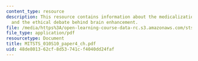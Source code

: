 ```yaml
---
content_type: resource
description: This resource contains information about the medicalization of normality
  and the ethical debate behind brain enhancement.
file: /media/https%3A/open-learning-course-data-rc.s3.amazonaws.com/sts-010-neuroscience-and-society-spring-2010/48de801362cf8d53741cf4040dd24faf_MITSTS_010S10_paper4_ch.pdf
file_type: application/pdf
resourcetype: Document
title: MITSTS_010S10_paper4_ch.pdf
uid: 48de8013-62cf-8d53-741c-f4040dd24faf
---
```

